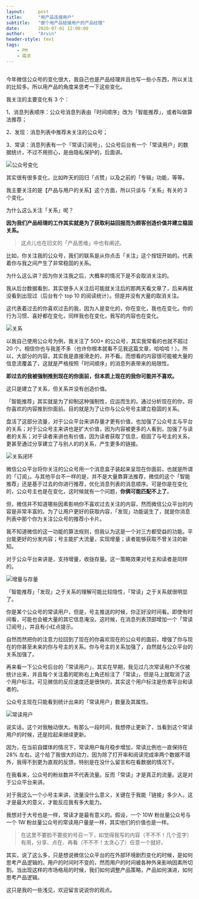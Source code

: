 ```yaml
---
layout:     post
title:      "用产品连接用户"
subtitle:   "做个用产品链接用户的产品经理"
date:       2020-07-01 12:00:00
author:     "Arvin"
header-style: text
tags:
    - PM
    - 需求
---
```



## 

今年微信公众号的变化很大，我自己也是产品经理并且也写一些小东西，所以关注的比较多。所以用产品的角度来思考一下这些变化。

我关注的主要变化有 3 个：

1、消息列表顺序：公众号消息列表由「时间顺序」改为「智能推荐」，或者叫做算法推荐；

2、发现：消息列表中推荐未关注的公众号；

3、常读：消息列表有一个「常读订阅号」，公众号后台有一个「常读用户」的数据统计，不过不用担心，是由隐私保护的，后面讲。

![公众号变化](../图片/文章配图/公众号变化.png)

其实很有很多变化，比如昨天的回归「点赞」以及之前的「专辑」功能，等等。

我主要关注的是【产品与用户的关系】这个方面，所以只谈与「关系」有关的 3 个变化。

为什么这么关注「关系」呢？

**因为我们产品经理的工作其实就是为了获取利益回报而为顾客创造价值并建立稳固关系。**

>这点儿也在旧文的「产品思维」中也有阐述。

比如，你关注我的公众号，我们的联系是从你点击「关注」这个按钮开始的。代表着你与我之间产生了非常稳固的关系。

为什么这么讲？因为你关注我之后，大概率的情况下是不会取消关注的。

我从后台数据看到，其实很多人关注后可能就关注后的那两天看文章了，后来再就没看到出现过（后台有个 top 10 的阅读统计）。但是并没有大量的取消关注。

这代表着过去的你喜欢过去的我，因为人是变化的，你在变化，我也在变化。你的行为习惯、喜好都在变化，同样我也在变化，我写的内容也在变化。

![关系](../图片/文章配图/关系.png)

以我自己使用公众号为例，我关注了 500+ 的公众号，其实我常看的也就不超过 20 个。相信你也与我差不多（也许你根本就看不见我这篇文章，哈哈哈！）。所以，大部分的内容，其实我是直接滑走的，并不看。而想看的内容很可能被大量的信息流覆盖了，这就是严格按照「时间顺序」的消息列表带来的局限性。

**即过去的我被强制推到现在的你面前，但本质上现在的我你可能并不喜欢。**

这只是建立了关系，但关系并没有创造价值。

「智能推荐」其实就是为了抑制这种强制性，应运而生的。通过分析现在的你，将你喜欢的内容推到你面前。目的就是为了让你与公众号号主建立稳固的关系。

盘活了这部分流量，对于公众平台来讲存量才更有价值，也加强了公众号主与平台的关系；对于公众号主来讲也是扩大价值，因为内容被更多的人看到，加强了与读者的关系；对于读者来讲也有价值，因为读者获取了信息，稳固了与号主的关系，更甚至通过分享建立了与别人的的关系，产生更多的链接。

![关系闭环](../图片/文章配图/内容配图.png)

微信公众平台将你关注的公众号用一个消息盒子装起来呈现在你面前，也就是所谓的「订阅」。与其他平台不一样的是，并不是大量靠算法推荐，微信的这个「智能推荐」还是基于过去的你进行推荐，优化消息列表的消息顺序。可是你是在变化的，公众号主也是在变化，这时候就有一个问题，**你俩可能匹配不上了**。

但，微信并不知道哪些因素影响你不喜欢过去关注的内容，然而微信公众平台的内容是非常丰富的。为了让用户更好的获取内容，「发现」功能诞生了，就是你消息列表中那个你为关注公众号的推荐小卡片。

我不知道微信的这一功能的算法规则，但我认为这是一个对三方都受益的功能。平台能更好的分发内容；号主能扩大流量，实现增量；读者能够获取不曾关注的新知。

对于公众平台来讲是，支持增量，收拢存量。这一策略效果对号主和读者是同样的。

![增量与存量](../图片/文章配图/增量与存量.png)

「智能推荐」「发现」之于关系的理解可能比较隐性，「常读」之于关系就很明显了。

你是某个公众号的常读用户，但是，号主推送的时候，你正好没时间看。即使有时间看，可能也会被大量的其它信息淹没。这时候，在消息列表顶部增加一个「常读订阅号」，并且有小红点提示。

自然而然把你的注意力拉回到了现在的你喜欢现在的公众号的面前，增强了你与现在的你甚至未来的你与号主的关系。你与号主的关系加强了，自然就与公众平台的关系加强了。

再来看一下公众号后台的「常读用户」，其实在早期，我见过几次常读用户不仅被统计出来，并且每个关注着的昵称右上角还标注了「常读」，但是马上就取消了这个用户标注。可见微信的反应速度还是很快的，其实这个用户标注是伤害平台和读者的。

公众号主现在只能看到统计出来的「常读用户」数量及其属性。

![常读用户](../图片/文章配图/常读用户.png)

说实话，这个对我触动很大。有那么一段时间，我想停止更新了，当看到这个常读用户的时候，还是捡起来继续更新。

因为，在当前自媒体的情况下，常读用户每月稳步增加，常读比例也一直保持在 28% 左右。这个给了我很大的动力，因为除了打开率和阅读完成率两个数据不错外，我得不到更为直观的反馈，特别是在没什么留言和在看数据的情况下。

在我看来，公众号的粉丝数并不代表流量。反而「常读」才是真正的流量。这是对于公众平台来讲。

对于我这么一个小号主来讲，流量没什么意义，关键在于我能「链接」多少人，这才是最大的意义，才能反应我有多大能力。

我想对于大号也是一样，常读才是最有意义的。假设，一个 10W 粉丝量公众号与一个 1W 粉丝量公众号的常读用户量是一样，其实他们的价值也是一样。

>在这里不要脸不要皮的号召一下，如觉得我写的内容（不不不！几个歪字）有用，分享、点在、再看（不不不！太贪心了）任意一个就好。

其实，说了这么多，只是想说微信公众平台的在外部环境剧烈变化的时候，是如何思考产品逻辑的。用户的时间时不变的，然而用户的时间被各种外来影响因素所切割。当出现这样的市场格局的时候，我们如何调整产品策略，产品如何演进，如何思考产品逻辑。

这只是我的一些浅见，欢迎留言说说你的观点。